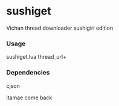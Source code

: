 # sushiget
Vichan thread downloader sushigirl edition

### Usage
sushiget.lua thread_url+

### Dependencies
cjson

itamae come back
